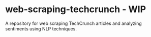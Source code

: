 # web-scraping-techcrunch - WIP
A repository for web scraping TechCrunch articles and analyzing sentiments using NLP techniques.
